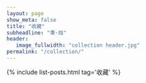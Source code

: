 ```yaml
---
layout: page
show_meta: false
title: "收藏"
subheadline: "秉·烛"
header:
   image_fullwidth: "collection header.jpg"
permalink: "/collection/"
---
```

{% include list-posts.html tag='收藏' %}
